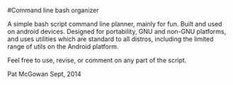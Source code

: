 #Command line bash organizer

A simple bash script command line planner, mainly for fun. Built and used on android devices. Designed for portability, GNU and non-GNU platforms, and uses utilities which are standard to all distros, including the limited range of utils on the Android platform.

Feel free to use, revise, or comment on any part of the script.

Pat McGowan
Sept, 2014
